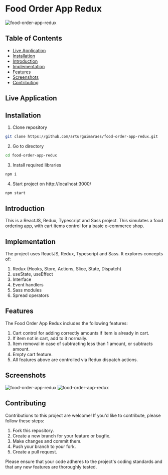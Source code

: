 # Food Order App Redux

![food-order-app-redux](https://github.com/arturguimaraes/food-order-app-redux/blob/main/src/assets/img/print1.png?raw=true)

## Table of Contents

- [Live Application](#live-application)
- [Installation](#installation)
- [Introduction](#introduction)
- [Implementation](#implementation)
- [Features](#features)
- [Screenshots](#screenshots)
- [Contributing](#contributing)

## Live Application

<!-- Click [here]() to go to the application. -->

## Installation

1. Clone repository
```sh 
git clone https://github.com/arturguimaraes/food-order-app-redux.git 
```
2. Go to directory
```sh 
cd food-order-app-redux
```
3. Install required libraries
```sh 
npm i
```
4. Start project on http://localhost:3000/
```sh 
npm start
```

## Introduction

This is a ReactJS, Redux, Typescript and Sass project. This simulates a food ordering app, with cart items control for a basic e-commerce shop.

## Implementation

The project uses ReactJS, Redux, Typescript and Sass. It explores concepts of:

1. Redux (Hooks, Store, Actions, Slice, State, Dispatch)
2. useState, useEffect
3. Interface
4. Event handlers
5. Sass modules
6. Spread operators

## Features

The Food Order App Redux includes the following features:

1. Cart control for adding correctly amounts if item is already in cart.
2. If item not in cart, add to it normally.
3. Item removal in case of subtracting less than 1 amount, or subtracts amount.
4. Empty cart feature.
5. All features above are controlled via Redux dispatch actions.

## Screenshots

![food-order-app-redux](https://github.com/arturguimaraes/food-order-app-redux/blob/main/src/assets/img/print1.png?raw=true)
![food-order-app-redux](https://github.com/arturguimaraes/food-order-app-redux/blob/main/src/assets/img/print2.png?raw=true)

## Contributing

Contributions to this project are welcome! If you'd like to contribute, please follow these steps:

1. Fork this repository.
2. Create a new branch for your feature or bugfix.
3. Make changes and commit them.
4. Push your branch to your fork.
5. Create a pull request.

Please ensure that your code adheres to the project's coding standards and that any new features are thoroughly tested.
